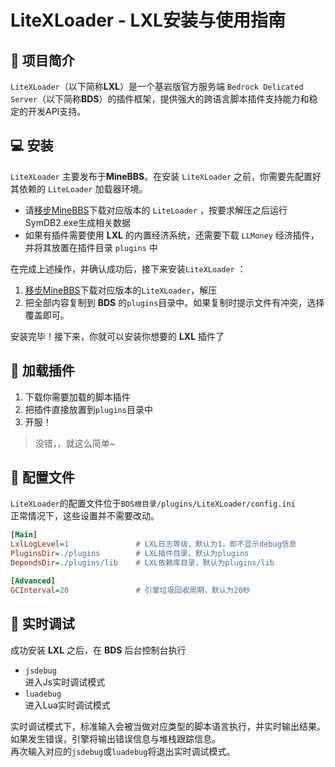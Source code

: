 # LiteXLoader - LXL安装与使用指南

## 🎨 项目简介

`LiteXLoader`（以下简称**LXL**）是一个基岩版官方服务端 `Bedrock Delicated Server`（以下简称**BDS**）的插件框架，提供强大的跨语言脚本插件支持能力和稳定的开发API支持。  

## 💻 安装

`LiteXLoader` 主要发布于**MineBBS**。在安装 `LiteXLoader` 之前，你需要先配置好其依赖的 `LiteLoader` 加载器环境。

- 请[移步MineBBS](https://www.minebbs.com/)下载对应版本的 `LiteLoader` ，按要求解压之后运行SymDB2.exe生成相关数据
- 如果有插件需要使用 **LXL** 的内置经济系统，还需要下载 `LLMoney` 经济插件，并将其放置在插件目录 `plugins` 中

在完成上述操作，并确认成功后，接下来安装`LiteXLoader` ：

1. [移步MineBBS](https://www.minebbs.com/)下载对应版本的`LiteXLoader`，解压
2. 把全部内容复制到 **BDS** 的`plugins`目录中。如果复制时提示文件有冲突，选择覆盖即可。

安装完毕！接下来，你就可以安装你想要的 **LXL** 插件了

## 🎯 加载插件

1. 下载你需要加载的脚本插件
2. 把插件直接放置到`plugins`目录中
3. 开服！

> 没错，，就这么简单~

## 🔨 配置文件

`LiteXLoader`的配置文件位于`BDS根目录/plugins/LiteXLoader/config.ini`  
正常情况下，这些设置并不需要改动。

```ini
[Main]
LxlLogLevel=1				# LXL日志等级，默认为1，即不显示debug信息
PluginsDir=./plugins		# LXL插件目录，默认为plugins
DependsDir=./plugins/lib	# LXL依赖库目录，默认为plugins/lib

[Advanced]
GCInterval=20				# 引擎垃圾回收周期，默认为20秒
```



## 📡 实时调试

成功安装 **LXL** 之后，在 **BDS** 后台控制台执行

- `jsdebug`  
  进入Js实时调试模式
- `luadebug`  
  进入Lua实时调试模式

实时调试模式下，标准输入会被当做对应类型的脚本语言执行，并实时输出结果。  
如果发生错误，引擎将输出错误信息与堆栈跟踪信息。  
再次输入对应的`jsdebug`或`luadebug`将退出实时调试模式。
